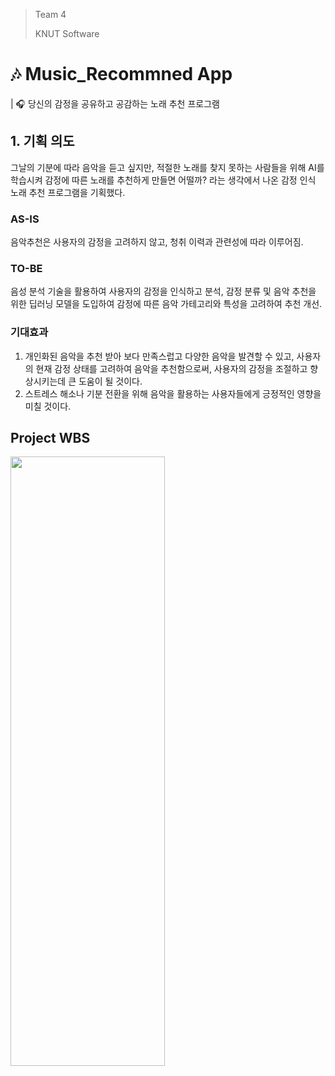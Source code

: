 > Team 4
> 
> KNUT Software

# 🎶 Music_Recommned App
| 🎧 당신의 감정을 공유하고 공감하는 노래 추천 프로그램

## 1. 기획 의도
그날의 기분에 따라 음악을 듣고 싶지만, 적절한 노래를 찾지 못하는 사람들을 위해 
AI를 학습시켜 감정에 따른 노래를 추천하게 만들면 어떨까? 라는 생각에서 나온 감정 인식 노래 추천 프로그램을 기획했다.

### AS-IS
음악추천은 사용자의 감정을 고려하지 않고, 청취 이력과 관련성에 따라 이루어짐.

### TO-BE
음성 분석 기술을 활용하여 사용자의 감정을 인식하고 분석, 감정 분류 및 음악 추천을 위한 딥러닝 모델을 도입하여 감정에 따른 음악 가테고리와 특성을 고려하여 추천 개선.

### 기대효과
1. 개인화된 음악을 추천 받아 보다 만족스럽고 다양한 음악을 발견할 수 있고, 사용자의 현재 감정 상태를 고려하여 음악을 추천함으로써, 사용자의 감정을 조절하고 향상시키는데 큰 도움이 될 것이다.
2. 스트레스 해소나 기분 전환을 위해 음악을 활용하는 사용자들에게 긍정적인 영향을 미칠 것이다.

## Project WBS
<img src="https://github.com/minnnnnn9/music_recommend/assets/84128787/344a10d8-efd3-4be3-aeb7-9fa4bb95926e"  width="70%" height="50%">
